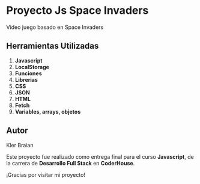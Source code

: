 # Proyecto Js Space Invaders

Video juego basado en Space Invaders

## Herramientas Utilizadas

1. **Javascript**
2. **LocalStorage**
3. **Funciones**
4. **Librerias**
5. **CSS**
6. **JSON**
7. **HTML**
8. **Fetch**
9. **Variables, arrays, objetos**

## Autor

Kler Braian 

Este proyecto fue realizado como entrega final para el curso **Javascript**, de la carrera de **Desarrollo Full Stack** en **CoderHouse**.

¡Gracias por visitar mi proyecto! 
